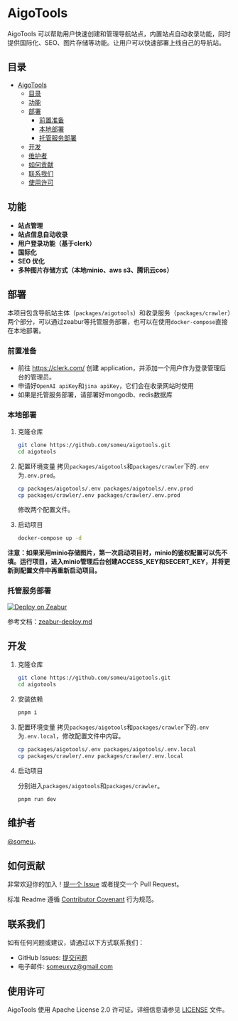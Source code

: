 # AigoTools

AigoTools 可以帮助用户快速创建和管理导航站点，内置站点自动收录功能，同时提供国际化、SEO、图片存储等功能。让用户可以快速部署上线自己的导航站。



## 目录

- [AigoTools](#aigotools)
  - [目录](#目录)
  - [功能](#功能)
  - [部署](#部署)
    - [前置准备](#前置准备)
    - [本地部署](#本地部署)
    - [托管服务部署](#托管服务部署)
  - [开发](#开发)
  - [维护者](#维护者)
  - [如何贡献](#如何贡献)
  - [联系我们](#联系我们)
  - [使用许可](#使用许可)


## 功能

- **站点管理**
- **站点信息自动收录**
- **用户登录功能（基于clerk）**
- **国际化**
- **SEO 优化**
- **多种图片存储方式（本地minio、aws s3、腾讯云cos）**



## 部署

本项目包含导航站主体（`packages/aigotools`）和收录服务（`packages/crawler`）两个部分，可以通过zeabur等托管服务部署，也可以在使用`docker-compose`直接在本地部署。

### 前置准备

- 前往 https://clerk.com/ 创建 application，并添加一个用户作为登录管理后台的管理员。
- 申请好`OpenAI apiKey`和`jina apiKey`，它们会在收录网站时使用
- 如果是托管服务部署，请部署好mongodb、redis数据库

### 本地部署

1. 克隆仓库

   ```bash
   git clone https://github.com/someu/aigotools.git
   cd aigotools
   ```

2. 配置环境变量
   拷贝`packages/aigotools`和`packages/crawler`下的`.env`为`.env.prod`。

   ```bash
   cp packages/aigotools/.env packages/aigotools/.env.prod
   cp packages/crawler/.env packages/crawler/.env.prod
   ```

   修改两个配置文件。

3. 启动项目

   ```bash
   docker-compose up -d
   ```

**注意：如果采用minio存储图片，第一次启动项目时，minio的鉴权配置可以先不填。运行项目，进入minio管理后台创建ACCESS_KEY和SECERT_KEY，并将更新到配置文件中再重新启动项目。**

### 托管服务部署

[![Deploy on Zeabur](https://zeabur.com/button.svg)](https://zeabur.com/templates/9PSGFO?referralCode=someu)

参考文档：[zeabur-deploy.md](./docs/zeabur-deploy.md)


## 开发

1. 克隆仓库

   ```bash
   git clone https://github.com/someu/aigotools.git
   cd aigotools
   ```

2. 安装依赖

   ```bash
   pnpm i
   ```

3. 配置环境变量
   拷贝`packages/aigotools`和`packages/crawler`下的`.env`为`.env.local`，修改配置文件中内容。

   ```bash
   cp packages/aigotools/.env packages/aigotools/.env.local
   cp packages/crawler/.env packages/crawler/.env.local
   ```

4. 启动项目

   分别进入`packages/aigotools`和`packages/crawler`。

   ```
   pnpm run dev
   ```

## 维护者

[@someu](https://github.com/someu)。

## 如何贡献

非常欢迎你的加入！[提一个 Issue](https://github.com/someu/aigotools/issues/new) 或者提交一个 Pull Request。


标准 Readme 遵循 [Contributor Covenant](http://contributor-covenant.org/version/1/3/0/) 行为规范。


## 联系我们

如有任何问题或建议，请通过以下方式联系我们：

- GitHub Issues: [提交问题](https://github.com/someu/aigotools/issues)
- 电子邮件: someuxyz@gmail.com


## 使用许可

AigoTools 使用 Apache License 2.0 许可证。详细信息请参见 [LICENSE](./LICENSE) 文件。